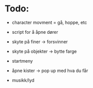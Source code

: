 # Todo:

- character movment = gå, hoppe, etc
- script for å åpne dører
- skyte på finer -> forsvinner
- skyte på objekter -> bytte farge
- startmeny
- åpne kister -> pop up med hva du får

- musikk/lyd
